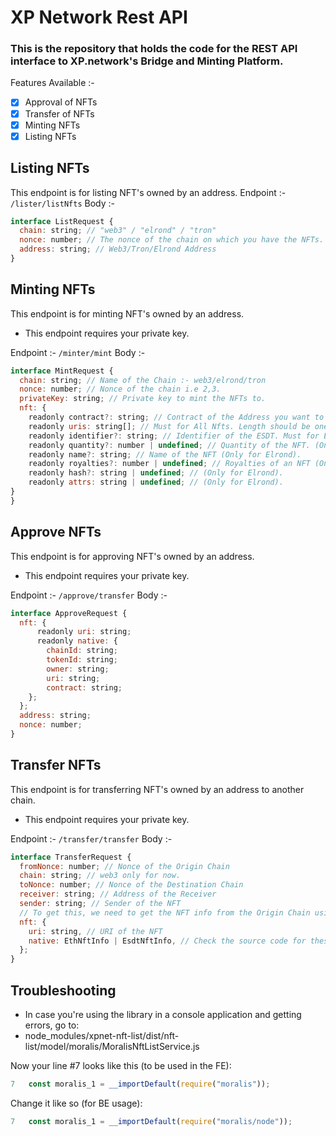 # XP Network Rest API

### This is the repository that holds the code for the REST API interface to XP.network's Bridge and Minting Platform.

Features Available :-

- [x] Approval of NFTs
- [x] Transfer of NFTs
- [x] Minting NFTs
- [x] Listing NFTs

## Listing NFTs

This endpoint is for listing NFT's owned by an address.
Endpoint :- `/lister/listNfts`
Body :-

```javascript
interface ListRequest {
  chain: string; // "web3" / "elrond" / "tron"
  nonce: number; // The nonce of the chain on which you have the NFTs.
  address: string; // Web3/Tron/Elrond Address
}
```

## Minting NFTs

This endpoint is for minting NFT's owned by an address.

- This endpoint requires your private key.

Endpoint :- `/minter/mint`
Body :-

```javascript
interface MintRequest {
  chain: string; // Name of the Chain :- web3/elrond/tron
  nonce: number; // Nonce of the chain i.e 2,3.
  privateKey: string; // Private key to mint the NFTs to.
  nft: {
    readonly contract?: string; // Contract of the Address you want to mint the NFTs on. Required for Web3.
    readonly uris: string[]; // Must for All Nfts. Length should be one.
    readonly identifier?: string; // Identifier of the ESDT. Must for Elrond.
    readonly quantity?: number | undefined; // Quantity of the NFT. (Only for Elrond).
    readonly name?: string; // Name of the NFT (Only for Elrond).
    readonly royalties?: number | undefined; // Royalties of an NFT (Only for Elrond).
    readonly hash?: string | undefined; // (Only for Elrond).
    readonly attrs: string | undefined; // (Only for Elrond).
}
}
```

## Approve NFTs

This endpoint is for approving NFT's owned by an address.

- This endpoint requires your private key.

Endpoint :- `/approve/transfer`
Body :-

```javascript
interface ApproveRequest {
  nft: {
      readonly uri: string;
      readonly native: {
        chainId: string;
        tokenId: string;
        owner: string;
        uri: string;
        contract: string;
    };
  };
  address: string;
  nonce: number;
}

```

## Transfer NFTs

This endpoint is for transferring NFT's owned by an address to another chain.

- This endpoint requires your private key.

Endpoint :- `/transfer/transfer`
Body :-

````javascript
interface TransferRequest {
  fromNonce: number; // Nonce of the Origin Chain
  chain: string; // web3 only for now.
  toNonce: number; // Nonce of the Destination Chain
  receiver: string; // Address of the Receiver
  sender: string; // Sender of the NFT
  // To get this, we need to get the NFT info from the Origin Chain using the ```/lister/listNfts``` endpoint.
  nft: {
    uri: string, // URI of the NFT
    native: EthNftInfo | EsdtNftInfo, // Check the source code for these types.
  };
}
````

## Troubleshooting

- In case you're using the library in a console application and getting errors, go to:
- node_modules/xpnet-nft-list/dist/nft-list/model/moralis/MoralisNftListService.js

Now your line #7 looks like this (to be used in the FE):

```javascript
7   const moralis_1 = __importDefault(require("moralis"));
```

Change it like so (for BE usage):

```javascript
7   const moralis_1 = __importDefault(require("moralis/node"));
```
